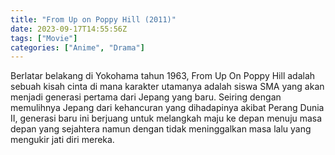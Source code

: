 ```yaml
---
title: "From Up on Poppy Hill (2011)"
date: 2023-09-17T14:55:56Z
tags: ["Movie"]
categories: ["Anime", "Drama"]
---
```


Berlatar belakang di Yokohama tahun 1963, From Up On Poppy Hill adalah sebuah kisah cinta di mana karakter utamanya adalah siswa SMA yang akan menjadi generasi pertama dari Jepang yang baru. Seiring dengan memulihnya Jepang dari kehancuran yang dihadapinya akibat Perang Dunia II, generasi baru ini berjuang untuk melangkah maju ke depan menuju masa depan yang sejahtera namun dengan tidak meninggalkan masa lalu yang mengukir jati diri mereka.

  <mux-player stream-type="on-demand"
  src="https://kp3d-my.sharepoint.com/personal/ryoo_kp3d_onmicrosoft_com/_layouts/15/download.aspx?share=EbGLbRgn5L5LlcK71pQrmK0BkZRbbCIynRL5ZUNArMaylA" metadata-video-title="From Up on Poppy Hill (2011)" prefer-playback="mse" controls>
  </mux-player>
  
  
  <script src="https://cdn.jsdelivr.net/npm/@mux/mux-player"></script>
  
   <script id="zWbzLUwnfa1T02xLwxnNySnhHJ48imIj004dRWcjFr2Uc" type="application/ld+json">
 {
  "@context": "https://schema.org/",
  "@type": "VideoObject",
  "name": "From Up on Poppy Hill (2011)",
  "contentUrl": "https://stream.mux.com/zWbzLUwnfa1T02xLwxnNySnhHJ48imIj004dRWcjFr2Uc.m3u8",
  "thumbnailUrl": "https://www.themoviedb.org/t/p/original/vDJE7JPnPc6fJBMBXdSltYM6yL6.jpg?width=314&fit_mode=preserve&time=25",
  "uploadDate": "2023-09-17T14:55:56Z",
}

</script>

